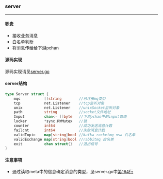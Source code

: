 ### server
------
#### 职责
* 接收业务消息
* 白名单判断
* 将消息传给给下游pchan

#### 源码实现
源码实现请见[server.go](https://github.com/tal-tech/pan/blob/master/internal/server.go)

#### server结构
```go
type Server struct {
	mqs           []string        //已注册mq类型
	tcp           net.Listener    //tcp监听对象
	unix          net.Listener    //unixSocket监听对象
	path          string          //socket文件地址
	Input         chan<- []byte   //下游pchan中的input管道
	locker        *sync.RWMutex   //锁
	counter       int64           //成功发送消息计数
	failcnt       int64           //失败消息计数
	validTopic    map[string]bool //kafka rocketmq nsa 白名单
	validExchange map[string]bool //rabbitmq 白名单
	exit          chan struct{}   //退出信号
}
```

#### 注意事项
* 通过读取meta中的信息确定消息的类型，见server.go中[第164行](https://git.100tal.com/wangxiao_go_center/pan/blob/master/internal/server.go#L164)
